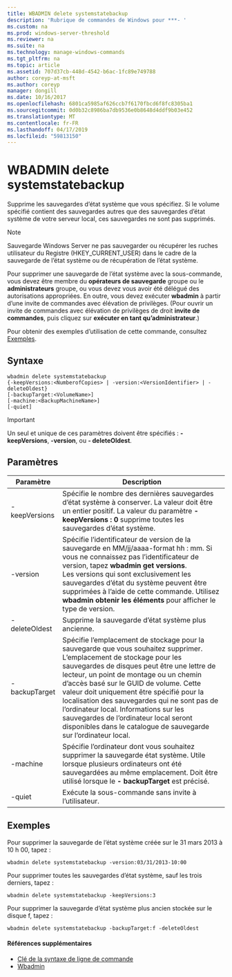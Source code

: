```yaml
---
title: WBADMIN delete systemstatebackup
description: 'Rubrique de commandes de Windows pour ***- '
ms.custom: na
ms.prod: windows-server-threshold
ms.reviewer: na
ms.suite: na
ms.technology: manage-windows-commands
ms.tgt_pltfrm: na
ms.topic: article
ms.assetid: 707d37cb-448d-4542-b6ac-1fc89e749788
author: coreyp-at-msft
ms.author: coreyp
manager: dongill
ms.date: 10/16/2017
ms.openlocfilehash: 6801ca5985af626ccb7f6170fbcd6f8fc8305ba1
ms.sourcegitcommit: 0d0b32c8986ba7db9536e0b8648d4ddf9b03e452
ms.translationtype: MT
ms.contentlocale: fr-FR
ms.lasthandoff: 04/17/2019
ms.locfileid: "59813150"
---
```

# <a name="wbadmin-delete-systemstatebackup"></a>WBADMIN delete systemstatebackup



Supprime les sauvegardes d’état système que vous spécifiez. Si le volume spécifié contient des sauvegardes autres que des sauvegardes d’état système de votre serveur local, ces sauvegardes ne sont pas supprimés.

> [!NOTE]
> Sauvegarde Windows Server ne pas sauvegarder ou récupérer les ruches utilisateur du Registre (HKEY_CURRENT_USER) dans le cadre de la sauvegarde de l’état système ou de récupération de l’état système.

Pour supprimer une sauvegarde de l’état système avec la sous-commande, vous devez être membre du **opérateurs de sauvegarde** groupe ou le **administrateurs** groupe, ou vous devez vous avoir été délégué des autorisations appropriées. En outre, vous devez exécuter **wbadmin** à partir d’une invite de commandes avec élévation de privilèges. (Pour ouvrir un invite de commandes avec élévation de privilèges de droit **invite de commandes**, puis cliquez sur **exécuter en tant qu’administrateur**.)

Pour obtenir des exemples d’utilisation de cette commande, consultez [Exemples](#BKMK_examples).

## <a name="syntax"></a>Syntaxe

```
wbadmin delete systemstatebackup
{-keepVersions:<NumberofCopies> | -version:<VersionIdentifier> | -deleteOldest}
[-backupTarget:<VolumeName>]
[-machine:<BackupMachineName>]
[-quiet]
```

> [!IMPORTANT]
> Un seul et unique de ces paramètres doivent être spécifiés : **- keepVersions**, **-version**, ou **- deleteOldest**.

## <a name="parameters"></a>Paramètres

|Paramètre|Description|
|---------|-----------|
|-keepVersions|Spécifie le nombre des dernières sauvegardes d’état système à conserver. La valeur doit être un entier positif. La valeur du paramètre **- keepVersions : 0** supprime toutes les sauvegardes d’état système.|
|-version|Spécifie l’identificateur de version de la sauvegarde en MM/jj/aaaa-format hh : mm. Si vous ne connaissez pas l’identificateur de version, tapez **wbadmin get versions**.</br>Les versions qui sont exclusivement les sauvegardes d’état du système peuvent être supprimées à l’aide de cette commande. Utilisez **wbadmin obtenir les éléments** pour afficher le type de version.|
|-deleteOldest|Supprime la sauvegarde d’état système plus ancienne.|
|-backupTarget|Spécifie l’emplacement de stockage pour la sauvegarde que vous souhaitez supprimer. L’emplacement de stockage pour les sauvegardes de disques peut être une lettre de lecteur, un point de montage ou un chemin d’accès basé sur le GUID de volume. Cette valeur doit uniquement être spécifié pour la localisation des sauvegardes qui ne sont pas de l’ordinateur local. Informations sur les sauvegardes de l’ordinateur local seront disponibles dans le catalogue de sauvegarde sur l’ordinateur local.|
|-machine|Spécifie l’ordinateur dont vous souhaitez supprimer la sauvegarde état système. Utile lorsque plusieurs ordinateurs ont été sauvegardées au même emplacement. Doit être utilisé lorsque le **- backupTarget** est précisé.|
|-quiet|Exécute la sous-commande sans invite à l’utilisateur.|

## <a name="BKMK_examples"></a>Exemples

Pour supprimer la sauvegarde de l’état système créée sur le 31 mars 2013 à 10 h 00, tapez :
```
wbadmin delete systemstatebackup -version:03/31/2013-10:00
```
Pour supprimer toutes les sauvegardes d’état système, sauf les trois derniers, tapez :
```
wbadmin delete systemstatebackup -keepVersions:3
```
Pour supprimer la sauvegarde d’état système plus ancien stockée sur le disque f, tapez :
```
wbadmin delete systemstatebackup -backupTarget:f -deleteOldest
```

#### <a name="additional-references"></a>Références supplémentaires

-   [Clé de la syntaxe de ligne de commande](command-line-syntax-key.md)
-   [Wbadmin](wbadmin.md)